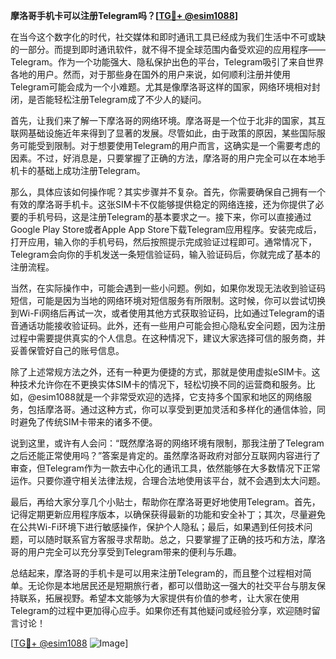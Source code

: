 **摩洛哥手机卡可以注册Telegram吗？[[TG💪+ @esim1088](https://t.me/s/esim1088)]**

在当今这个数字化的时代，社交媒体和即时通讯工具已经成为我们生活中不可或缺的一部分。而提到即时通讯软件，就不得不提全球范围内备受欢迎的应用程序——Telegram。作为一个功能强大、隐私保护出色的平台，Telegram吸引了来自世界各地的用户。然而，对于那些身在国外的用户来说，如何顺利注册并使用Telegram可能会成为一个小难题。尤其是像摩洛哥这样的国家，网络环境相对封闭，是否能轻松注册Telegram成了不少人的疑问。

首先，让我们来了解一下摩洛哥的网络环境。摩洛哥是一个位于北非的国家，其互联网基础设施近年来得到了显著的发展。尽管如此，由于政策的原因，某些国际服务可能受到限制。对于想要使用Telegram的用户而言，这确实是一个需要考虑的因素。不过，好消息是，只要掌握了正确的方法，摩洛哥的用户完全可以在本地手机卡的基础上成功注册Telegram。

那么，具体应该如何操作呢？其实步骤并不复杂。首先，你需要确保自己拥有一个有效的摩洛哥手机卡。这张SIM卡不仅能够提供稳定的网络连接，还为你提供了必要的手机号码，这是注册Telegram的基本要求之一。接下来，你可以直接通过Google Play Store或者Apple App Store下载Telegram应用程序。安装完成后，打开应用，输入你的手机号码，然后按照提示完成验证过程即可。通常情况下，Telegram会向你的手机发送一条短信验证码，输入验证码后，你就完成了基本的注册流程。

当然，在实际操作中，可能会遇到一些小问题。例如，如果你发现无法收到验证码短信，可能是因为当地的网络环境对短信服务有所限制。这时候，你可以尝试切换到Wi-Fi网络后再试一次，或者使用其他方式获取验证码，比如通过Telegram的语音通话功能接收验证码。此外，还有一些用户可能会担心隐私安全问题，因为注册过程中需要提供真实的个人信息。在这种情况下，建议大家选择可信的服务商，并妥善保管好自己的账号信息。

除了上述常规方法之外，还有一种更为便捷的方式，那就是使用虚拟eSIM卡。这种技术允许你在不更换实体SIM卡的情况下，轻松切换不同的运营商和服务。比如，@esim1088就是一个非常受欢迎的选择，它支持多个国家和地区的网络服务，包括摩洛哥。通过这种方式，你可以享受到更加灵活和多样化的通信体验，同时避免了传统SIM卡带来的诸多不便。

说到这里，或许有人会问：“既然摩洛哥的网络环境有限制，那我注册了Telegram之后还能正常使用吗？”答案是肯定的。虽然摩洛哥政府对部分互联网内容进行了审查，但Telegram作为一款去中心化的通讯工具，依然能够在大多数情况下正常运作。只要你遵守相关法律法规，合理合法地使用该平台，就不会遇到太大问题。

最后，再给大家分享几个小贴士，帮助你在摩洛哥更好地使用Telegram。首先，记得定期更新应用程序版本，以确保获得最新的功能和安全补丁；其次，尽量避免在公共Wi-Fi环境下进行敏感操作，保护个人隐私；最后，如果遇到任何技术问题，可以随时联系官方客服寻求帮助。总之，只要掌握了正确的技巧和方法，摩洛哥的用户完全可以充分享受到Telegram带来的便利与乐趣。

总结起来，摩洛哥的手机卡是可以用来注册Telegram的，而且整个过程相对简单。无论你是本地居民还是短期旅行者，都可以借助这一强大的社交平台与朋友保持联系，拓展视野。希望本文能够为大家提供有价值的参考，让大家在使用Telegram的过程中更加得心应手。如果你还有其他疑问或经验分享，欢迎随时留言讨论！

[[TG💪+ @esim1088](https://t.me/s/esim1088) ![Image](https://i.postimg.cc/4NQfJmqS/Snipaste-2025-05-13-00-14-12.png)]